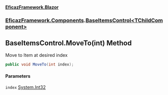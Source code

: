 #### [EficazFramework.Blazor](EficazFrameworkData.md 'EficazFramework Data')
### [EficazFramework.Components](EficazFrameworkData.md#EficazFramework.Components 'EficazFramework.Components').[BaseItemsControl&lt;TChildComponent&gt;](EficazFramework.Components/BaseItemsControl_TChildComponent_.md 'EficazFramework.Components.BaseItemsControl<TChildComponent>')

## BaseItemsControl<TChildComponent>.MoveTo(int) Method

Move to Item at desired index

```csharp
public void MoveTo(int index);
```
#### Parameters

<a name='EficazFramework.Components.BaseItemsControl_TChildComponent_.MoveTo(int).index'></a>

`index` [System.Int32](https://docs.microsoft.com/en-us/dotnet/api/System.Int32 'System.Int32')